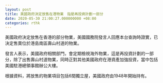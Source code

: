 ```yaml
---
layout: post
title: 美國政府決定放售在港物業　指是再投資計劃一部分
date: 2020-05-30 21:00:27.000000000 +08:00
categories: rthk
---
```


美國政府決定放售在香港的部分物業，美國國務院發言人回應本台查詢時證實，已決定售賣位於港島南區壽山村道的物業。

發言人表示，美國政府相關部門，會定期檢視海外物業，這是再投資計劃的一部分，除了出售壽山村道物業，同時正對其他美國政府在港資產加強投資，當中包括美國駐港總領事館辦公大樓。

根據資料，將放售的物業項目包括6間獨立屋，美國政府由1948年開始持有。

